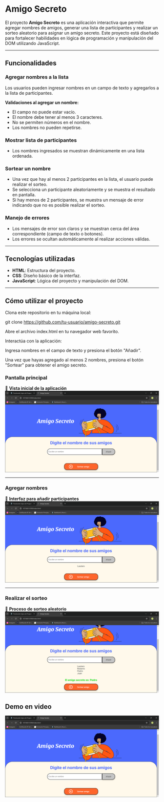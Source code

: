 # Amigo Secreto

El proyecto **Amigo Secreto** es una aplicación interactiva que permite agregar nombres de amigos, generar una lista de participantes y realizar un sorteo aleatorio para asignar un amigo secreto. Este proyecto está diseñado para fortalecer habilidades en lógica de programación y manipulación del DOM utilizando JavaScript.

---

## Funcionalidades

### Agregar nombres a la lista

Los usuarios pueden ingresar nombres en un campo de texto y agregarlos a la lista de participantes.

**Validaciones al agregar un nombre:**

-   El campo no puede estar vacío.
-   El nombre debe tener al menos 3 caracteres.
-   No se permiten números en el nombre.
-   Los nombres no pueden repetirse.

### Mostrar lista de participantes

-   Los nombres ingresados se muestran dinámicamente en una lista ordenada.

### Sortear un nombre

-   Una vez que hay al menos 2 participantes en la lista, el usuario puede realizar el sorteo.
-   Se selecciona un participante aleatoriamente y se muestra el resultado en pantalla.
-   Si hay menos de 2 participantes, se muestra un mensaje de error indicando que no es posible realizar el sorteo.

### Manejo de errores

-   Los mensajes de error son claros y se muestran cerca del área correspondiente (campo de texto o botones).
-   Los errores se ocultan automáticamente al realizar acciones válidas.

---

## Tecnologías utilizadas

-   **HTML**: Estructura del proyecto.
-   **CSS**: Diseño básico de la interfaz.
-   **JavaScript**: Lógica del proyecto y manipulación del DOM.

---

## Cómo utilizar el proyecto

Clona este repositorio en tu máquina local:

git clone https://github.com/tu-usuario/amigo-secreto.git

Abre el archivo index.html en tu navegador web favorito.

Interactúa con la aplicación:

Ingresa nombres en el campo de texto y presiona el botón "Añadir".

Una vez que hayas agregado al menos 2 nombres, presiona el botón "Sortear" para obtener el amigo secreto.

### Pantalla principal

🌟 **Vista inicial de la aplicación**  
![Pantalla principal](<assets/capturasDemo/Amigo Secreto - Google Chrome 26_01_2025 14_46_08.png>)

---

### Agregar nombres

📝 **Interfaz para añadir participantes**  
![Agregar nombres](<assets/capturasDemo/Amigo Secreto - Google Chrome 26_01_2025 14_46_24.png>)

---

### Realizar el sorteo

🎉 **Proceso de sorteo aleatorio**  
![Realizar el sorteo](<assets/capturasDemo/Amigo Secreto - Google Chrome 26_01_2025 14_46_47.png>)

## Demo en video

[![Ver video](<assets/capturasDemo/Amigo Secreto - Google Chrome 26_01_2025 14_46_08.png>)](<assets/capturasDemo/Amigo Secreto - Google Chrome 2025-01-26 14-48-17.mp4>)
